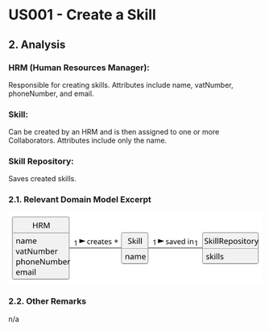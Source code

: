 # US001 - Create a Skill 

## 2. Analysis

### HRM (Human Resources Manager):
Responsible for creating skills.
Attributes include name, vatNumber, phoneNumber, and email.

### Skill:
Can be created by an HRM and is then assigned to one or more Collaborators.
Attributes include only the name.

### Skill Repository:
Saves created skills.

### 2.1. Relevant Domain Model Excerpt 

![Domain Model](svg/us001-domain-model.svg)

### 2.2. Other Remarks

n/a